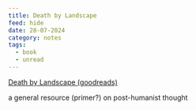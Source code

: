 ```yaml
---
title: Death by Landscape
feed: hide
date: 28-07-2024
category: notes
tags:
  - book
  - unread
---
```

[Death by Landscape (goodreads)](https://www.goodreads.com/book/show/59742663-death-by-landscape)

a general resource (primer?) on post-humanist thought